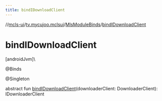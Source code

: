 ```yaml
---
title: bindIDownloadClient
---
```

//[mcls-ui](../../../index.html)/[tv.mycujoo.mclsui](../index.html)/[MlsModuleBinds](index.html)/[bindIDownloadClient](bind-i-download-client.html)



# bindIDownloadClient



[androidJvm]\




@Binds



@Singleton



abstract fun [bindIDownloadClient](bind-i-download-client.html)(downloaderClient: DownloaderClient): IDownloaderClient




